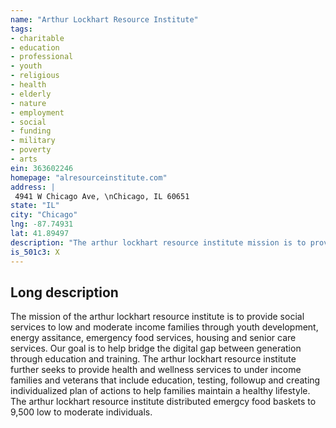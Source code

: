 ```yaml
---
name: "Arthur Lockhart Resource Institute"
tags:
- charitable
- education
- professional
- youth
- religious
- health
- elderly
- nature
- employment
- social
- funding
- military
- poverty
- arts
ein: 363602246
homepage: "alresourceinstitute.com"
address: |
 4941 W Chicago Ave, \nChicago, IL 60651
state: "IL"
city: "Chicago"
lng: -87.74931
lat: 41.89497
description: "The arthur lockhart resource institute mission is to provide social services to low to moderate income families to include youth development, emergency food services, energy assistance and senior care programs designed to bridge the gap between generations through education. The arthur lockhart resource instutites provides health and wellness programs that educate and promote healty lifes styles. "
is_501c3: X
---
```


## Long description

The mission of the arthur lockhart resource institute is to provide social services to low and moderate income families through youth development, energy assitance, emergency food services, housing and senior care services. Our goal is to help bridge the digital gap between generation through education and training. The arthur lockhart resource institute further seeks to provide health and wellness services to under income families and veterans that include education, testing, followup and creating individualized plan of actions to help families maintain a healthy lifestyle. The arthur lockhart resource institute distributed emergcy food baskets to 9,500 low to moderate individuals. 
